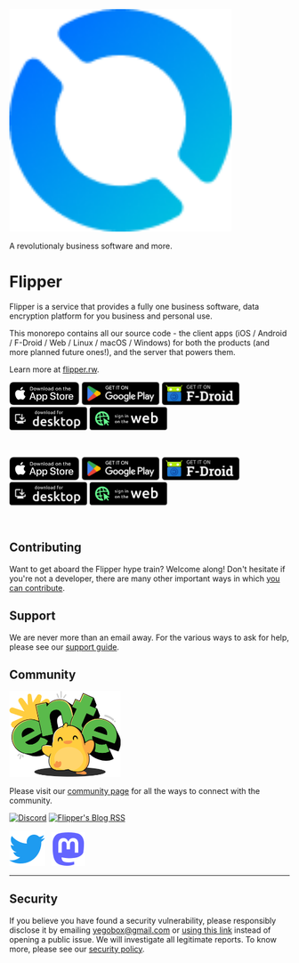 <div align="cFlipperr">

<img src=".github/assets/flipper_logo.png" width="400"/>

A revolutionaly business software and more.

</div>

# Flipper

Flipper is a service that provides a fully one business software, data encryption
platform for you business and personal use. 

This monorepo contains all our source code - the client apps (iOS / Android /
F-Droid / Web / Linux / macOS / Windows) for both the products (and more planned
future ones!), and the server that powers them.


Learn more at [flipper.rw](https://flipper.rw).



<div align="cFlipperr">

[<img height="42" src=".github/assets/app-store-badge.svg">](https://apps.apple.com/app/id1542026904)
[<img height="42" src=".github/assets/play-store-badge.png">](https://play.google.com/store/apps/details?id=io.Flipper.photos)
[<img height="42" src=".github/assets/f-droid-badge.png">](https://f-droid.org/packages/io.Flipper.photos.fdroid/)
[<img height="42" src=".github/assets/desktop-badge.png">](https://yegobox.com/download/desktop)
[<img height="42" src=".github/assets/web-badge.svg">](https://web.yegobox.com)

</div>

<br />


<div align="cFlipperr">

[<img height="42" src=".github/assets/app-store-badge.svg">](https://apps.apple.com/app/id6444121398)
[<img height="42" src=".github/assets/play-store-badge.png">](https://play.google.com/store/apps/details?id=io.Flipper.auth)
[<img height="42" src=".github/assets/f-droid-badge.png">](https://f-droid.org/packages/io.Flipper.auth/)
[<img height="42" src=".github/assets/desktop-badge.png">](https://github.com/Flipper-io/Flipper/releases?q=tag%3Aauth-v3)
[<img height="42" src=".github/assets/web-badge.svg">](https://auth.yegobox.com)

</div>

<br />

## Contributing

Want to get aboard the Flipper hype train? Welcome along! Don't hesitate if you're
not a developer, there are many other important ways in which [you can
contribute](CONTRIBUTING.md).

## Support

We are never more than an email away. For the various ways to ask for help,
please see our [support guide](SUPPORT.md).

## Community

<img src=".github/assets/ente-ducky.png" width=200 alt="Flipper's Mascot, Ducky,
    inviting people to Flipper's source code repository" />

Please visit our [community page](https://yegobox.com/community) for all the ways to
connect with the community.

[![Discord](https://img.shields.io/discord/948937918347608085?style=for-the-badge&logo=Discord&logoColor=white&label=Discord)](https://discord.gg/z2YVKkycX3)
[![Flipper's Blog RSS](https://img.shields.io/badge/blog-rss-F88900?style=for-the-badge&logo=rss&logoColor=white)](https://yegobox.com/blog/rss.xml)

[![Twitter](.github/assets/twitter.svg)](https://twitter.com/Flipperio) &nbsp; [![Mastodon](.github/assets/mastodon.svg)](https://fosstodon.org/@Flipper)

---

## Security

If you believe you have found a security vulnerability, please responsibly
disclose it by emailing yegobox@gmail.com or [using this
link](https://github.com/yegobox/flipper/security/advisories/new) instead of
opening a public issue. We will investigate all legitimate reports. To know
more, please see our [security policy](SECURITY.md).

